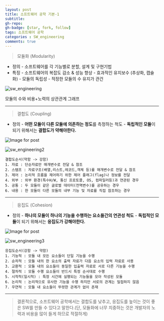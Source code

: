 ```yaml
---
layout: post
title: 소프트웨어 공학 기본-1
subtitle: 
gh-repo: 
gh-badge: [star, fork, follow]
tags: 소프트웨어 공학
categories : SW_engineering
comments: true
---
```


> 모듈화 (Modularity)

- 정의
  \- 소프트웨어를 각 기능별로 분할, 설계 및 구현기법
- 특징
  \- 소프트웨어의 복잡도 감소 & 성능 향상
  \- 효과적인 유지보수 (추상화, 캡슐화)
  \- 모듈의 독립성
  \- 적정한 모듈의 수 유지가 관건

![sw_engineering](C:\Users\ansdu\Downloads\sw_engineering.png)

모듈의 수와 비용+노력의 상관관계 그래프

------

> 결합도 (Coupling)

- 정의
  \- **어떤 모듈이 다른 모듈에 의존하는 정도**를 측정하는 척도
  \- **독립적인 모듈**이 되기 위해서는 **결합도가 약해야한다.**

![Image for post](https://miro.medium.com/max/60/0*VzcKuLZHvJzFd_6Q?q=20)

![sw_engineering2](C:\Users\ansdu\Downloads\sw_engineering2.jpg)

```
결합도순서(약함 -> 강함)
1. 자료 : 단순자료만 매개변수로 전달 & 참조
2. 스탬프 : 자료구조(배열,리스트,레코드,객체 등)를 매개변수로 전달 & 참조
3. 제어 : 논리적 흐름을 제어하기 위한 제어 플래그(flag)나 정보를 전달
4. 외부 : 외부 환경(특수H/W, 통신 프로토콜, OS, 컴파일러등)과 연관된 경우
5. 공통 : 두 모듈이 같은 글로벌 데이터(전역변수)를 공유하는 경우
6. 내용 : 한 모듈이 다른 모듈의 내부 기능 및 자료를 직접 참조하는 경우
```

------

> 응집도 (Cohesion)

- 정의
  \- **하나의 모듈이 하나의 기능을 수행하는 요소들간의 연관성 척도**
  \- **독립적인 모듈**이 되기 위해서는 **응집도가 강해야한다.**

![Image for post](https://miro.medium.com/max/60/0*pXuItGd0WkYZsUji?q=20)

![sw_engineering3](C:\Users\ansdu\Downloads\sw_engineering3.jpg)

```
응집도순서(강함 -> 약함)
1. 기능적 : 모듈 내 모든 요소들이 단일 기능을 수행
2. 순차적 : 모듈 내의 한 요소의 출력 자료가 다음 요소의 입력 자료로 사용
3. 교환적 : 모듈 내의 요소들이 동일한 입출력 자료로 서로 다른 기능을 수행
4. 절차적 : 모듈 수행 요소들이 반드시 특정 순서대로 수행
5. 시작적(일시적) : 특정 시간에 실행되는 기능들을 모아 작성된 모듈
6. 논리적 : 논리적으로 유사한 기능을 수행 하지만 서로의 관계는 밀접하지 않음
7. 우연적 : 모듈 내 요소들이 뚜렷한 관계가 없이 존재
```

------

> 결론적으로, 소프트웨어 공학에서는 결합도를 낮추고, 응집도를 높이는 것이 좋은 SW를 만들 수 있다고 말한다.(단, 모듈화에 너무 치중하는 것은 개발자의 노력과 비용을 많이 들게 하므로 적절하게)